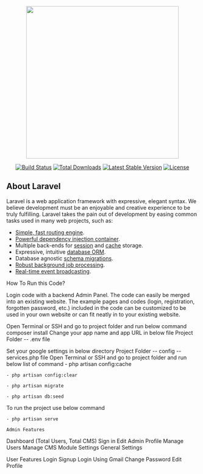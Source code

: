 <p align="center"><a href="https://laravel.com" target="_blank"><img src="https://raw.githubusercontent.com/laravel/art/master/logo-lockup/5%20SVG/2%20CMYK/1%20Full%20Color/laravel-logolockup-cmyk-red.svg" width="400"></a></p>

<p align="center">
<a href="https://travis-ci.org/laravel/framework"><img src="https://travis-ci.org/laravel/framework.svg" alt="Build Status"></a>
<a href="https://packagist.org/packages/laravel/framework"><img src="https://img.shields.io/packagist/dt/laravel/framework" alt="Total Downloads"></a>
<a href="https://packagist.org/packages/laravel/framework"><img src="https://img.shields.io/packagist/v/laravel/framework" alt="Latest Stable Version"></a>
<a href="https://packagist.org/packages/laravel/framework"><img src="https://img.shields.io/packagist/l/laravel/framework" alt="License"></a>
</p>

## About Laravel

Laravel is a web application framework with expressive, elegant syntax. We believe development must be an enjoyable and creative experience to be truly fulfilling. Laravel takes the pain out of development by easing common tasks used in many web projects, such as:

- [Simple, fast routing engine](https://laravel.com/docs/routing).
- [Powerful dependency injection container](https://laravel.com/docs/container).
- Multiple back-ends for [session](https://laravel.com/docs/session) and [cache](https://laravel.com/docs/cache) storage.
- Expressive, intuitive [database ORM](https://laravel.com/docs/eloquent).
- Database agnostic [schema migrations](https://laravel.com/docs/migrations).
- [Robust background job processing](https://laravel.com/docs/queues).
- [Real-time event broadcasting](https://laravel.com/docs/broadcasting).

How To Run this Code?

 Login code with a backend Admin Panel. The code can easily be merged into an existing website. The example pages and codes (login, registration, forgotten password, etc.) included in the code can be customized to be used in your own website or can fit neatly in to your existing website.


Open Terminal or SSH and go to project folder and run below command
    composer install
Change your app name and app URL in below file
    Project Folder
         -- .env file
  
Set your google settings in below directory
    Project Folder
        -- config
               -- services.php file
Open Terminal or SSH and go to project folder and run below list of command
    - php artisan config:cache
    
    - php artisan config:clear
    
    - php artisan migrate
    
    - php artisan db:seed
    
To run the project use below command

    - php artisan serve
    
    Admin Features
Dashboard (Total Users, Total CMS)
Sign in
Edit Admin Profile
Manage Users
Manage CMS
Module Settings
General Settings

User Features
Login
Signup
Login Using Gmail
Change Password
Edit Profile
